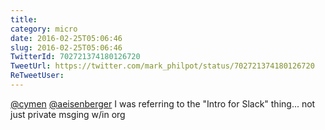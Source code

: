 ```yaml
---
title: 
category: micro
date: 2016-02-25T05:06:46
slug: 2016-02-25T05:06:46
TwitterId: 702721374180126720
TweetUrl: https://twitter.com/mark_philpot/status/702721374180126720
ReTweetUser: 
---
```


[@cymen](https://twitter.com/cymen) [@aeisenberger](https://twitter.com/aeisenberger) I was referring to the "Intro for Slack" thing... not just private msging w/in org